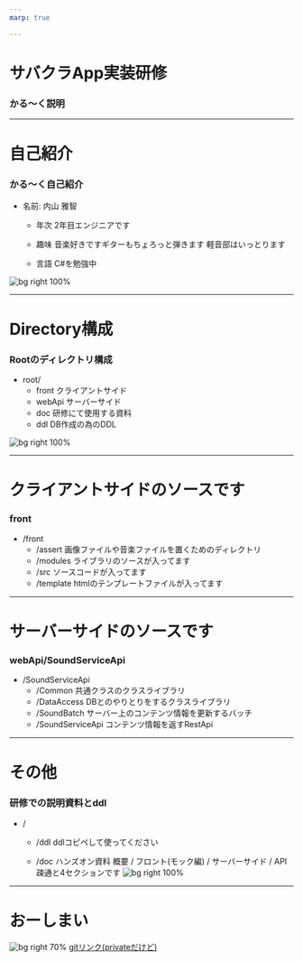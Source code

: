 ```yaml
---
marp: true

---
```

<!-- page_number: true -->

# サバクラApp実装研修
### かる～く説明



---

# 自己紹介
### かる～く自己紹介

* 名前: 内山 雅智
    * 年次
    2年目エンジニアです

    * 趣味
    音楽好きですギターもちょろっと弾きます
    軽音部はいっとります

    * 言語
    C#を勉強中

![bg right 100%](https://pbs.twimg.com/media/CKm3tfvUwAA1XBT.png)

---

# Directory構成
###  Rootのディレクトリ構成
- root/
    - front
    クライアントサイド
    - webApi
    サーバーサイド
    - doc
    研修にて使用する資料
    - ddl
    DB作成の為のDDL

![bg right 100%](https://stickershop.line-scdn.net/stickershop/v1/product/1448302/LINEStorePC/main.png;compress=true)


---

#  クライアントサイドのソースです
### front
- /front
    - /assert
画像ファイルや音楽ファイルを置くためのディレクトリ
    - /modules
    ライブラリのソースが入ってます
    - /src
    ソースコードが入ってます
    - /template
    htmlのテンプレートファイルが入ってます

---

#  サーバーサイドのソースです
### webApi/SoundServiceApi
- /SoundServiceApi
    - /Common
    共通クラスのクラスライブラリ
    - /DataAccess
    DBとのやりとりをするクラスライブラリ
    - /SoundBatch
    サーバー上のコンテンツ情報を更新するバッチ
    - /SoundServiceApi
    コンテンツ情報を返すRestApi

---

# その他
###  研修での説明資料とddl
- /
    - /ddl
    ddlコピペして使ってください

    - /doc
    ハンズオン資料
    概要 / フロント(モック編) / サーバーサイド / API疎通と4セクションです
![bg right 100%](https://www.omg-ox.org/wp-content/uploads/2018/05/20160808195558-1.png)
<!-- ![bg right 70%](https://static.comic-walker.com/sp/uploadimage/characters/2252.jpg) -->


---
# おーしまい


![bg right 70%](https://pbs.twimg.com/profile_images/1109130191220011009/deItWDi7_400x400.jpg)
[gitリンク(privateだけど)](https://github.com/muchiyama/cf_training)


